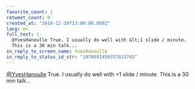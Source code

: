 ```yaml
---
favorite_count: 1
retweet_count: 0
created_at: "2018-12-29T13:00:08.000Z"
lang: en
full_text: |-
  @YvesHanoulle True. I usually do well with &lt;1 slide / minute.
  This is a 30 min talk...
in_reply_to_screen_name: YvesHanoulle
in_reply_to_status_id_str: "1078991456357023745"
---
```


[@YvesHanoulle](https://twitter.com/YvesHanoulle) True. I usually do well with
&lt;1 slide / minute. This is a 30 min talk...
